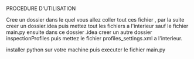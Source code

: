 PROCEDURE D'UTILISATION

Cree un dossier dans le quel vous allez coller tout ces fichier , par la suite creer un dossier.idea puis mettez tout les fichiers a l'interieur sauf le fichier main.py ensuite dans ce dossier .idea creer un autre dossier inspectionProfiles puis mettez le fichier profiles_settings.xml a l'interieur.

installer python sur votre machine puis executer le fichier main.py 
